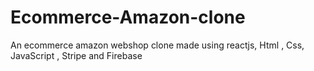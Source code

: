 # Ecommerce-Amazon-clone
An ecommerce amazon webshop clone made using reactjs, Html , Css,  JavaScript , Stripe and Firebase

